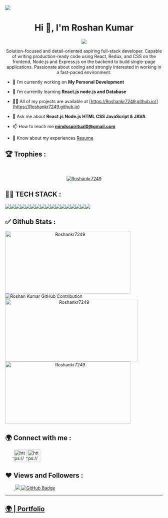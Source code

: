 <img src="https://repository-images.githubusercontent.com/588181932/e36ec678-7984-4cdd-8e4c-a3932772ff8e"/>
<h1 align="center">Hi 👋, I'm Roshan Kumar</h1>
<p align="center">
  <img src="https://readme-typing-svg.herokuapp.com/?lines=Full%20Stack%20MERN%20Developer;&center=true&width=700&height=50">
</p>
<p align="center">Solution-focused and detail-oriented aspiring full-stack developer. Capable of writing production-ready code using React, Redux, and CSS on the frontend, Node.js and Express.js on the backend to build single-page applications. Passionate about coding and strongly interested in working in a fast-paced environment.</p>

- 🔭 I’m currently working on **My Personal Development**

- 🌱 I’m currently learning **React.js node.js and Database**

- 👨‍💻 All of my projects are available at [https://Roshankr7249.github.io/](https://Roshankr7249.github.io)

- 💬 Ask me about **React.js Node.js HTML CSS JavaScript & JAVA**

- 📫 How to reach me **mindsspiritual0@gmail.com**

- 📄 Know about my experiences <a href="#">Resume</a>



## 🏆 Trophies :
<br/>
<p align="center"> <a href="https://github.com/ryo-ma/github-profile-trophy"><img src="https://github-profile-trophy.vercel.app/?username=Roshankr7249&theme=onedark" alt="Roshankr7249" /></a> </p>

## 👨‍💻 TECH STACK :

<div align="center" style="display: flex; flex-wrap: wrap;">
<img src="https://img.shields.io/badge/react-%2320232a.svg?style=for-the-badge&logo=react&logoColor=%2361DAFB" />
<img src="https://img.shields.io/badge/React_Router-CA4245?style=for-the-badge&logo=react-router&logoColor=white" />
<img src="https://img.shields.io/badge/redux-%23593d88.svg?style=for-the-badge&logo=redux&logoColor=white" />
<img src="https://img.shields.io/badge/chakra-%234ED1C5.svg?style=for-the-badge&logo=chakraui&logoColor=white" />
<img src="https://img.shields.io/badge/MongoDB-%234ea94b.svg?style=for-the-badge&logo=mongodb&logoColor=white" />
<img src="https://img.shields.io/badge/HTML5-E34F26?style=for-the-badge&logo=html5&logoColor=white" />
<img src="https://img.shields.io/badge/CSS3-1572B6?style=for-the-badge&logo=css3&logoColor=white" />
<img src="https://img.shields.io/badge/JavaScript-323330?style=for-the-badge&logo=javascript&logoColor=F7DF1E" />
<img src="https://img.shields.io/badge/Bootstrap-563D7C?style=for-the-badge&logo=bootstrap&logoColor=white" />
<img src="https://img.shields.io/badge/Tailwind_CSS-38B2AC?style=for-the-badge&logo=tailwind-css&logoColor=white" />
<img src="https://img.shields.io/badge/Node.js-339933?style=for-the-badge&logo=nodedotjs&logoColor=white" />
<img src="https://img.shields.io/badge/Express.js-000000?style=for-the-badge&logo=express&logoColor=white" />
<img src="https://img.shields.io/badge/java-%23ED8B00.svg?style=for-the-badge&logo=java&logoColor=white" />
<img src="https://img.shields.io/badge/npm-CB3837?style=for-the-badge&logo=npm&logoColor=white" />
<img src="https://img.shields.io/badge/GitHub-100000?style=for-the-badge&logo=github&logoColor=white" />
<img src="https://img.shields.io/badge/GIT-E44C30?style=for-the-badge&logo=git&logoColor=white" />
<img src="https://img.shields.io/badge/vite-%23646CFF.svg?style=for-the-badge&logo=vite&logoColor=white" />
</div>


## ✅ Github Stats :

<div align="center" style="display: flex; flex-wrap: wrap;">

<img width="400px" height="200px" align="center" src="https://github-readme-stats.vercel.app/api?username=Roshankr7249&theme=radical&border_radius=2.7&show_icons=true" alt="Roshankr7249" />

  
<img src="https://github-profile-summary-cards.vercel.app/api/cards/profile-details?username=Roshankr7249&theme=radical&border_radius=2.7" alt="Roshan Kumar GitHub Contribution"/>
  

  
<img width="425px" height="200px" align="center" src="https://github-readme-streak-stats.herokuapp.com/?user=Roshankr7249&theme=radical&date_format=M%20j%5B%2C%20Y%5D&border_radius=2.7" alt="Roshankr7249" />
  
<img width="400px" height="200px" align="center" src="https://github-readme-stats.vercel.app/api/top-langs/?username=Roshankr7249&theme=radical&border_radius=2.7" alt="Roshankr7249" />
  
</div>

<h2>🌍 Connect with me :</h2>
   <p align="left">
    &nbsp;&nbsp;&nbsp;&nbsp;&nbsp;&nbsp;<a href="https://www.linkedin.com/in/roshan-kumar-558483169" target="blank">
            <img align="center"
                src="https://img.icons8.com/3d-fluency/94/linkedin.png"
                alt="https://www.linkedin.com/in/roshan-kumar-558483169" width="40px" />
        </a>
        <a href="https://github.com/Roshankr7249" target="blank">
            <img align="center"
                src="https://img.icons8.com/3d-fluency/94/github.png"
                alt="https://github.com/Roshankr7249" width="40px"/>
        </a>
    </p>
    <h2>❤ Views and Followers :</h2>
    &nbsp;&nbsp;&nbsp;&nbsp;&nbsp;&nbsp;&nbsp;<a href="https://github.com/Roshankr7249/github-profile-views-counter">
        <img src="https://komarev.com/ghpvc/?username=Roshankr7249" >
    </a>
    <a href="https://github.com/Roshankr7249?tab=followers">
        <img src="https://img.shields.io/github/followers/Roshankr7249?label=Followers&style=social" alt="GitHub Badge">
    </a>
    <hr />
    <h2><a href="https://Roshankr7249.github.io">🌍 | Portfolio </a></h2>

